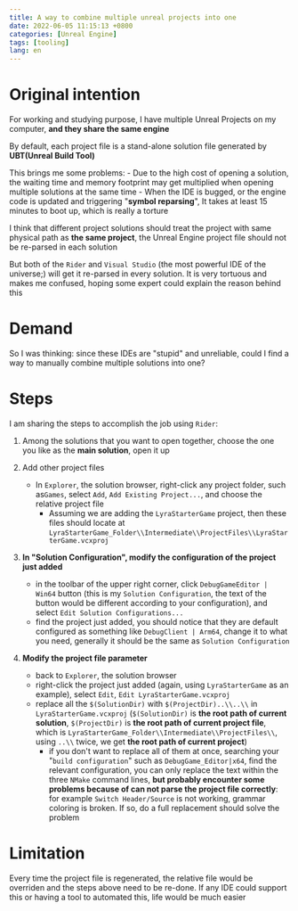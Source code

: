 ```yaml
---
title: A way to combine multiple unreal projects into one
date: 2022-06-05 11:15:13 +0800
categories: [Unreal Engine]
tags: [tooling]
lang: en
---
```


# Original intention

For working and studying purpose, I have multiple Unreal Projects on my computer, **and they share the same engine**

By default, each project file is a stand-alone solution file generated by **UBT(Unreal Build Tool)**

This brings me some problems:
    -  Due to the high cost of opening a solution, the waiting time and memory footprint may get multiplied when opening multiple solutions at the same time
    - When the IDE is bugged, or the engine code is updated and triggering "**symbol reparsing**", It takes at least 15 minutes to boot up, which is really a torture

I think that different project solutions should treat the project with same physical path as **the same project**, the Unreal Engine project file should not be re-parsed in each solution

But both of the `Rider` and `Visual Studio` (the most powerful IDE of the universe;) will get it re-parsed in every solution. It is very tortuous and makes me confused, hoping some expert could explain the reason behind this

# Demand
So I was thinking: since these IDEs are "stupid" and unreliable, could I find a way to manually combine multiple solutions into one?

# Steps
I am sharing the steps to accomplish the job using `Rider`:

1. Among the solutions that you want to open together, choose the one you like as the **main solution**, open it up

2. Add other project files
    - In `Explorer`, the solution browser, right-click any project folder, such as`Games`, select `Add`, `Add Existing Project...`, and choose the relative project file
        - Assuming we are adding the `LyraStarterGame` project, then these files should locate at `LyraStarterGame_Folder\\Intermediate\\ProjectFiles\\LyraStarterGame.vcxproj`

3. **In "Solution Configuration", modify the configuration of the project just added**
    - in the toolbar of the upper right corner, click `DebugGameEditor | Win64` button (this is my `Solution Configuration`, the text of the button would be different according to your configuration), and select `Edit Solution Configurations...`
    - find the project just added, you should notice that they are default configured as something like `DebugClient | Arm64`, change it to what you need, generally it should be the same as `Solution Configuration`

4. **Modify the project file parameter**
    - back to `Explorer`, the solution browser
    - right-click the project just added (again, using `LyraStarterGame` as an example), select `Edit`, `Edit LyraStarterGame.vcxproj`
    - replace all the `$(SolutionDir)` with `$(ProjectDir)..\\..\\` in `LyraStarterGame.vcxproj` (`$(SolutionDir)` is **the root path of current solution**, `$(ProjectDir)` is **the root path of current project file**, which is `LyraStarterGame_Folder\\Intermediate\\ProjectFiles\\`, using `..\\` twice, we get **the root path of current project**)
        - if you don't want to replace all of them at once, searching your "`build configuration`" such as `DebugGame_Editor|x64`, find the relevant configuration, you can only replace the text within the three `NMake` command lines, **but probably encounter some problems because of can not parse the project file correctly**: for example `Switch Header/Source` is not working, grammar coloring is broken. If so, do a full replacement should solve the problem

# Limitation
Every time the project file is regenerated, the relative file would be overriden and the steps above need to be re-done. If any IDE could support this or having a tool to automated this, life would be much easier